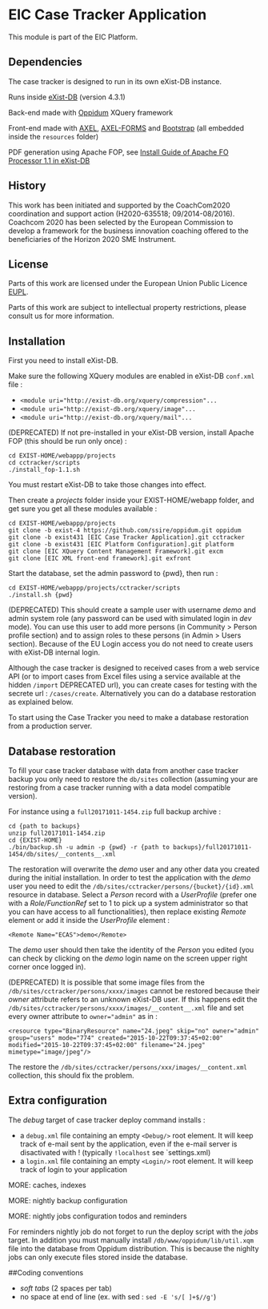 EIC Case Tracker Application
=======

This module is part of the EIC Platform.

## Dependencies

The case tracker is designed to run in its own eXist-DB instance. 

Runs inside [eXist-DB](http://exist-db.org/) (version 4.3.1)

Back-end made with [Oppidum](https://www.github.com/ssire/oppidum/) XQuery framework

Front-end made with [AXEL](http://ssire.github.io/axel/), [AXEL-FORMS](http://ssire.github.io/axel/) and [Bootstrap](http://twitter.github.io/bootstrap/) (all embedded inside the `resources` folder)

PDF generation using Apache FOP, see [Install Guide of Apache FO Processor 1.1 in eXist-DB](./docs/install-fop-module.md)

## History

This work has been initiated and supported by the CoachCom2020 coordination and support action (H2020-635518; 09/2014-08/2016). Coachcom 2020 has been selected by the European Commission to develop a framework for the business innovation coaching offered to the beneficiaries of the Horizon 2020 SME Instrument.

## License

Parts of this work are licensed under the European Union Public Licence [EUPL](https://joinup.ec.europa.eu/collection/eupl/eupl-text-11-12).

Parts of this work are subject to intellectual property restrictions, please consult us for more information.

## Installation

First you need to install eXist-DB.

Make sure the following XQuery modules are enabled in eXist-DB `conf.xml` file :

* `<module uri="http://exist-db.org/xquery/compression"...`
* `<module uri="http://exist-db.org/xquery/image"...`
* `<module uri="http://exist-db.org/xquery/mail"...`

(DEPRECATED) If not pre-installed in your eXist-DB version, install Apache FOP (this should be run only once) :

    cd EXIST-HOME/webappp/projects
    cd cctracker/scripts
    ./install_fop-1.1.sh

You must restart eXist-DB to take those changes into effect.

Then create a *projects* folder inside your EXIST-HOME/webapp folder, and get sure you get all these modules available :

    cd EXIST-HOME/webappp/projects
    git clone -b exist-4 https://github.com/ssire/oppidum.git oppidum
    git clone -b exist431 [EIC Case Tracker Application].git cctracker
    git clone -b exist431 [EIC Platform Configuration].git platform
    git clone [EIC XQuery Content Management Framework].git excm
    git clone [EIC XML front-end framework].git exfront

Start the database, set the admin password to {pwd}, then run :

    cd EXIST-HOME/webappp/projects/cctracker/scripts
    ./install.sh {pwd}

(DEPRECATED) This should create a sample user with username *demo* and admin system role (any password can be used with simulated login in *dev* mode). You can use this user to add more persons (in Community > Person profile section) and to assign roles to these persons (in Admin > Users section). Because of the EU Login access you do not need to create users with eXist-DB internal login.

Although the case tracker is designed to received cases from a web service API (or to import cases from Excel files using a service available at the hidden `/import` DEPRECATED url), you can create cases for testing with the secrete url : `/cases/create`. Alternatively you can do a database restoration as explained below.

To start using the Case Tracker you need to make a database restoration from a production server.

## Database restoration

To fill your case tracker database with data from another case tracker backup you only need to restore the `db/sites` collection (assuming your are restoring from a case tracker running with a data model compatible version).

For instance using a `full20171011-1454.zip` full backup archive :
  
    cd {path to backups}
    unzip full20171011-1454.zip
    cd {EXIST-HOME}
    ./bin/backup.sh -u admin -p {pwd} -r {path to backups}/full20171011-1454/db/sites/__contents__.xml

The restoration will overwrite the *demo* user and any other data you created during the initial installation. In order to test the application with the *demo* user you need to edit the `/db/sites/cctracker/persons/{bucket}/{id}.xml` resource in database. Select a *Person* record with a *UserProfile* (prefer one with a *Role/FunctionRef* set to 1 to pick up a system administrator so that you can have access to all functionalities), then replace existing *Remote* element or add it inside the *UserProfile* element :

    <Remote Name="ECAS">demo</Remote>

The *demo* user should then take the identity of the *Person* you edited (you can check by clicking on the *demo* login name on the screen upper right corner once logged in).

(DEPRECATED) It is possible that some image files from the `/db/sites/cctracker/persons/xxxx/images` cannot be restored because their *owner* attribute refers to an unknown eXist-DB user. If this happens edit the `/db/sites/cctracker/persons/xxxx/images/__content__.xml` file and set every owner attribute to `owner="admin"` as in :

    <resource type="BinaryResource" name="24.jpeg" skip="no" owner="admin" group="users" mode="774" created="2015-10-22T09:37:45+02:00" modified="2015-10-22T09:37:45+02:00" filename="24.jpeg" mimetype="image/jpeg"/>

The restore the `/db/sites/cctracker/persons/xxx/images/__content.xml` collection, this should fix the problem.

## Extra configuration

The *debug* target of case tracker deploy command installs :

* a `debug.xml` file containing an empty `<Debug/>` root element. It will keep track of e-mail sent by the application, even if the e-mail server is disactivated with ! (typically `!localhost` see `settings.xml)
* a `login.xml` file containing an empty `<Login/>` root element. It will keep track of login to your application

MORE: caches, indexes

MORE: nightly backup configuration

MORE: nightly jobs configuration todos and reminders

For reminders nightly job do not forget to run the deploy script with the _jobs_ target. In addition you must manually install `/db/www/oppidum/lib/util.xqm` file into the database from Oppidum distribution. This is because the nighlty jobs can only execute files stored inside the database.

##Coding conventions

* _soft tabs_ (2 spaces per tab)
* no space at end of line (ex. with sed : `sed -E 's/[ ]+$//g'`)

